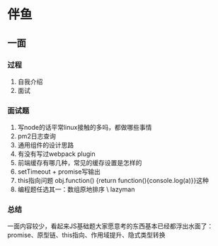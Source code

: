 # 伴鱼

## 一面

### 过程

1. 自我介绍
2. 面试

### 面试题

1. 写node的话平常linux接触的多吗，都做哪些事情
2. pm2日志查询
3. 通用组件的设计思路
4. 有没有写过webpack plugin
5. 前端缓存有哪几种，常见的缓存设置是怎样的
6. setTimeout + promise写输出
7. this指向问题 obj.function() {return function(){console.log(a)}}这种
8. 编程题任选其一：数组原地排序 \ lazyman

### 总结

一面内容较少，看起来JS基础题大家愿意考的东西基本已经都浮出水面了：promise、原型链、this指向、作用域提升、隐式类型转换
